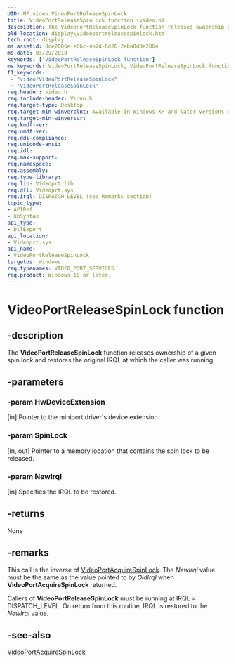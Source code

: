 ```yaml
---
UID: NF:video.VideoPortReleaseSpinLock
title: VideoPortReleaseSpinLock function (video.h)
description: The VideoPortReleaseSpinLock function releases ownership of a given spin lock and restores the original IRQL at which the caller was running.
old-location: display\videoportreleasespinlock.htm
tech.root: display
ms.assetid: 8ce2006e-e66c-4b2d-8d26-2eba8d8e2864
ms.date: 03/29/2018
keywords: ["VideoPortReleaseSpinLock function"]
ms.keywords: VideoPortReleaseSpinLock, VideoPortReleaseSpinLock function [Display Devices], VideoPort_Functions_43cceda5-f5eb-4567-97f5-d53d0bf93c0b.xml, display.videoportreleasespinlock, video/VideoPortReleaseSpinLock
f1_keywords:
 - "video/VideoPortReleaseSpinLock"
 - "VideoPortReleaseSpinLock"
req.header: video.h
req.include-header: Video.h
req.target-type: Desktop
req.target-min-winverclnt: Available in Windows XP and later versions of the Windows operating systems.
req.target-min-winversvr:
req.kmdf-ver:
req.umdf-ver:
req.ddi-compliance:
req.unicode-ansi:
req.idl:
req.max-support:
req.namespace:
req.assembly:
req.type-library:
req.lib: Videoprt.lib
req.dll: Videoprt.sys
req.irql: DISPATCH_LEVEL (see Remarks section)
topic_type:
- APIRef
- kbSyntax
api_type:
- DllExport
api_location:
- Videoprt.sys
api_name:
- VideoPortReleaseSpinLock
targetos: Windows
req.typenames: VIDEO_PORT_SERVICES
req.product: Windows 10 or later.
---
```


# VideoPortReleaseSpinLock function


## -description


The <b>VideoPortReleaseSpinLock</b> function releases ownership of a given spin lock and restores the original IRQL at which the caller was running.


## -parameters




### -param HwDeviceExtension 

[in] Pointer to the miniport driver's device extension.


### -param SpinLock

[in, out] Pointer to a memory location that contains the spin lock to be released.


### -param NewIrql 

[in] Specifies the IRQL to be restored.



## -returns



None




## -remarks



This call is the inverse of <a href="https://msdn.microsoft.com/library/windows/hardware/ff570175">VideoPortAcquireSpinLock</a>. The <i>NewIrql</i> value must be the same as the value pointed to by <i>OldIrql</i> when <b>VideoPortAcquireSpinLock </b>returned.

Callers of <b>VideoPortReleaseSpinLock</b> must be running at IRQL = DISPATCH_LEVEL. On return from this routine, IRQL is restored to the <i>NewIrql</i> value.




## -see-also




<a href="https://msdn.microsoft.com/library/windows/hardware/ff570175">VideoPortAcquireSpinLock</a>
 

 


